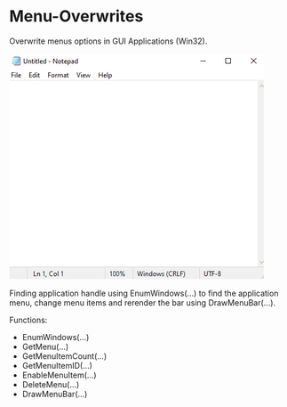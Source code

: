 # Menu-Overwrites
Overwrite menus options in GUI Applications (Win32). <br> <br>
![alt text](https://raw.githubusercontent.com/proxytype/Menu-Overwrites/main/menu-overwrite.gif)

Finding application handle using EnumWindows(...) to find the application menu,
change menu items and rerender the bar using DrawMenuBar(...).

Functions:
- EnumWindows(...)
- GetMenu(...)
- GetMenuItemCount(...)
- GetMenuItemID(...)
- EnableMenuItem(...)
- DeleteMenu(...)
- DrawMenuBar(...)

